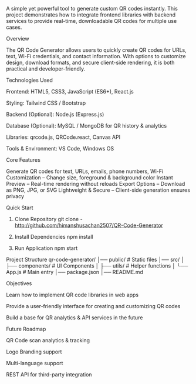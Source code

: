 A simple yet powerful tool to generate custom QR codes instantly. This project demonstrates how to integrate frontend libraries with backend services to provide real-time, downloadable QR codes for multiple use cases.

 Overview

The QR Code Generator allows users to quickly create QR codes for URLs, text, Wi-Fi credentials, and contact information. With options to customize design, download formats, and secure client-side rendering, it is both practical and developer-friendly.

 Technologies Used

Frontend: HTML5, CSS3, JavaScript (ES6+), React.js

Styling: Tailwind CSS / Bootstrap

Backend (Optional): Node.js (Express.js)

Database (Optional): MySQL / MongoDB for QR history & analytics

Libraries: qrcode.js, QRCode.react, Canvas API

Tools & Environment: VS Code, Windows OS

 Core Features

 Generate QR codes for text, URLs, emails, phone numbers, Wi-Fi
 Customization – Change size, foreground & background color
 Instant Preview – Real-time rendering without reloads
 Export Options – Download as PNG, JPG, or SVG
 Lightweight & Secure – Client-side generation ensures privacy

 Quick Start
1. Clone Repository
git clone - http://github.com/himanshusachan2507/QR-Code-Generator

2. Install Dependencies
npm install

3. Run Application
npm start

 Project Structure
qr-code-generator/
│── public/          # Static files
│── src/
│   ├── components/  # UI Components
│   ├── utils/       # Helper functions
│   └── App.js       # Main entry
│── package.json
│── README.md

 Objectives

Learn how to implement QR code libraries in web apps

Provide a user-friendly interface for creating and customizing QR codes

Build a base for QR analytics & API services in the future

 Future Roadmap

 QR Code scan analytics & tracking

 Logo Branding support

 Multi-language support

 REST API for third-party integration
